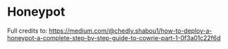 # Honeypot

Full credits to: https://medium.com/@chedly.shabou1/how-to-deploy-a-honeypot-a-complete-step-by-step-guide-to-cowrie-part-1-0f3a01c22f6d
